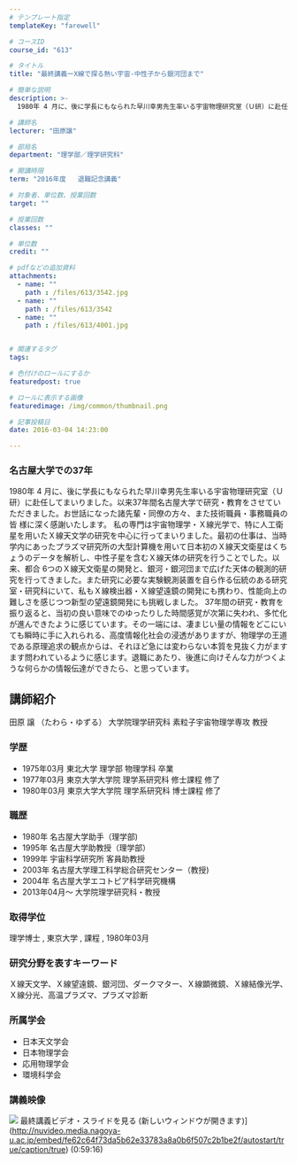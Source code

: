 ```yaml
---
# テンプレート指定
templateKey: "farewell"

# コースID
course_id: "613"

# タイトル
title: "最終講義ーX線で探る熱い宇宙-中性子から銀河団まで"

# 簡単な説明
description: >-
  1980年 4 月に、後に学長にもなられた早川幸男先生率いる宇宙物理研究室（Ｕ研）に赴任してまいりました。以来37年間名古屋大学で研究・教育をさせていただきました。お世話になった諸先輩・同僚の...

# 講師名
lecturer: "田原譲"

# 部局名
department: "理学部／理学研究科"

# 開講時限
term: "2016年度	退職記念講義"

# 対象者、単位数、授業回数
target: ""

# 授業回数
classes: ""

# 単位数
credit: ""

# pdfなどの追加資料
attachments: 
  - name: "" 
    path : /files/613/3542.jpg
  - name: "" 
    path : /files/613/3542
  - name: "" 
    path : /files/613/4001.jpg


# 関連するタグ
tags:

# 色付けのロールにするか
featuredpost: true

# ロールに表示する画像
featuredimage: /img/common/thumbnail.png

# 記事投稿日
date: 2016-03-04 14:23:00

---
```

  
### 名古屋大学での37年  
1980年 4 月に、後に学長にもなられた早川幸男先生率いる宇宙物理研究室（Ｕ研）に赴任してまいりました。以来37年間名古屋大学で研究・教育をさせていただきました。お世話になった諸先輩・同僚の方々、また技術職員・事務職員の皆 様に深く感謝いたします。 私の専門は宇宙物理学・Ｘ線光学で、特に人工衛星を用いたＸ線天文学の研究を中心に行ってまいりました。最初の仕事は、当時学内にあったプラズマ研究所の大型計算機を用いて日本初のＸ線天文衛星はくちょうのデータを解析し、中性子星を含むＸ線天体の研究を行うことでした。以来、都合 6つのＸ線天文衛星の開発と、銀河・銀河団まで広げた天体の観測的研究を行ってきました。また研究に必要な実験観測装置を自ら作る伝統のある研究室・研究科にいて、私もＸ線検出器・Ｘ線望遠鏡の開発にも携わり、性能向上の難しさを感じつつ新型の望遠鏡開発にも挑戦しました。 37年間の研究・教育を振り返ると、当初の良い意味でのゆったりした時間感覚が次第に失われ、多忙化が進んできたように感じています。その一端には、凄まじい量の情報をどこにいても瞬時に手に入れられる、高度情報化社会の浸透がありますが、物理学の王道である原理追求の観点からは、それほど急には変わらない本質を見抜く力がますます問われているように感じます。退職にあたり、後進に向けそんな力がつくような何らかの情報伝達ができたら、と思っています。
## 講師紹介

田原 譲 （たわら・ゆずる） 大学院理学研究科 素粒子宇宙物理学専攻 教授 

### 学歴

  * 1975年03月 東北大学 理学部 物理学科 卒業
  * 1977年03月 東京大学大学院 理学系研究科 修士課程 修了
  * 1980年03月 東京大学大学院 理学系研究科 博士課程 修了

### 職歴

  * 1980年 名古屋大学助手（理学部)
  * 1995年 名古屋大学助教授（理学部）
  * 1999年 宇宙科学研究所 客員助教授
  * 2003年 名古屋大学理工科学総合研究センター（教授)
  * 2004年 名古屋大学エコトピア科学研究機構
  * 2013年04月～ 大学院理学研究科・教授 

### 取得学位

理学博士 , 東京大学 , 課程 , 1980年03月

### 研究分野を表すキーワード

Ｘ線天文学、Ｘ線望遠鏡、銀河団、ダークマター、Ｘ線顕微鏡、Ｘ線結像光学、Ｘ線分光、高温プラズマ、プラズマ診断

### 所属学会

  * 日本天文学会 
  * 日本物理学会
  * 応用物理学会 
  * 環境科学会
### 講義映像


![](/files/613/4001.jpg) 最終講義ビデオ・スライドを見る (新しいウィンドウが開きます)](http://nuvideo.media.nagoya-u.ac.jp/embed/fe62c64f73da5b62e33783a8a0b6f507c2b1be2f/autostart/true/caption/true) (0:59:16)